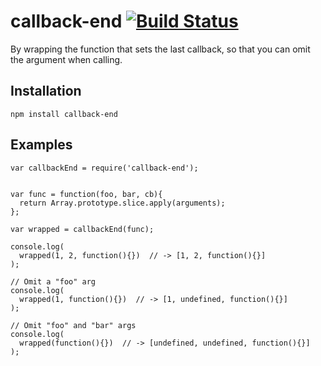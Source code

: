 callback-end [![Build Status](https://travis-ci.org/kjirou/npm-callback-end.svg?branch=master)](https://travis-ci.org/kjirou/npm-callback-end)
============

By wrapping the function that sets the last callback, so that you can omit the argument when calling.


## Installation
```
npm install callback-end
```


## Examples
```
var callbackEnd = require('callback-end');


var func = function(foo, bar, cb){
  return Array.prototype.slice.apply(arguments);
};

var wrapped = callbackEnd(func);

console.log(
  wrapped(1, 2, function(){})  // -> [1, 2, function(){}]
);

// Omit a "foo" arg
console.log(
  wrapped(1, function(){})  // -> [1, undefined, function(){}]
);

// Omit "foo" and "bar" args
console.log(
  wrapped(function(){})  // -> [undefined, undefined, function(){}]
);
```
